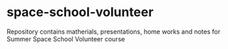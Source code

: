 # space-school-volunteer
Repository contains matherials, presentations, home works and notes for Summer Space School Volunteer course
